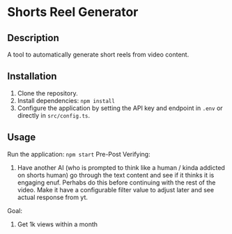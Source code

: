 # Shorts Reel Generator

## Description
A tool to automatically generate short reels from video content.

## Installation
1.  Clone the repository.
2.  Install dependencies: `npm install`
3.  Configure the application by setting the API key and endpoint in `.env` or directly in `src/config.ts`.

## Usage
Run the application: `npm start`
 Pre-Post Verifying:
 1. Have another AI (who is prompted to think like a human / kinda addicted on shorts human) go through the text content and see if it thinks it is engaging enuf. Perhabs do this before continuing with the rest of the video. Make it have a configurable filter value to adjust later and see actual response from yt.

 Goal:
 1. Get 1k views within a month